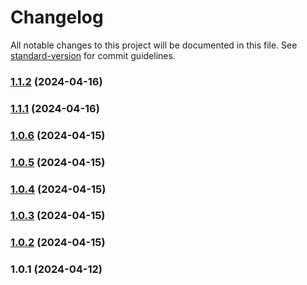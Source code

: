 # Changelog

All notable changes to this project will be documented in this file. See [standard-version](https://github.com/conventional-changelog/standard-version) for commit guidelines.

### [1.1.2](https://github.com/YOUR_GITHUB_USER_NAME/litworks/compare/v1.0.6...v1.1.2) (2024-04-16)

### [1.1.1](https://github.com/YOUR_GITHUB_USER_NAME/litworks/compare/v1.0.6...v1.1.1) (2024-04-16)

### [1.0.6](https://github.com/YOUR_GITHUB_USER_NAME/litworks/compare/v1.0.5...v1.0.6) (2024-04-15)

### [1.0.5](https://github.com/YOUR_GITHUB_USER_NAME/litworks/compare/v1.0.4...v1.0.5) (2024-04-15)

### [1.0.4](https://github.com/YOUR_GITHUB_USER_NAME/litworks/compare/v1.0.3...v1.0.4) (2024-04-15)

### [1.0.3](https://github.com/YOUR_GITHUB_USER_NAME/litworks/compare/v1.0.2...v1.0.3) (2024-04-15)

### [1.0.2](https://github.com/YOUR_GITHUB_USER_NAME/litworks/compare/v1.0.1...v1.0.2) (2024-04-15)

### 1.0.1 (2024-04-12)
